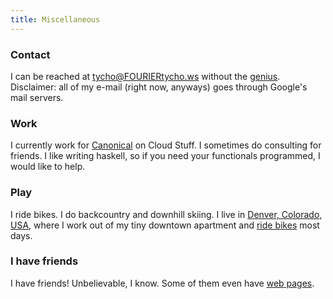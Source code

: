 ```yaml
---
title: Miscellaneous
---
```


### Contact

I can be reached at tycho@FOURIERtycho.ws without the [genius][1]. Disclaimer:
all of my e-mail (right now, anyways) goes through Google's mail servers.

### Work

I currently work for [Canonical][3] on Cloud Stuff. I sometimes do consulting
for friends. I like writing haskell, so if you need your functionals
programmed, I would like to help.

### Play

I ride bikes. I do backcountry and downhill skiing. I live in [Denver,
Colorado, USA][4], where I work out of my tiny downtown apartment and [ride
bikes][5] most days.

### I have friends

I have friends! Unbelievable, I know. Some of them even have [web pages][2].

 [1]: http://en.wikipedia.org/wiki/Joseph_Fourier
 [2]: /pages/friends
 [3]: http://canonical.com
 [4]: http://en.wikipedia.org/wiki/Denver,_Colorado
 [5]: https://www.strava.com/athletes/13638050
